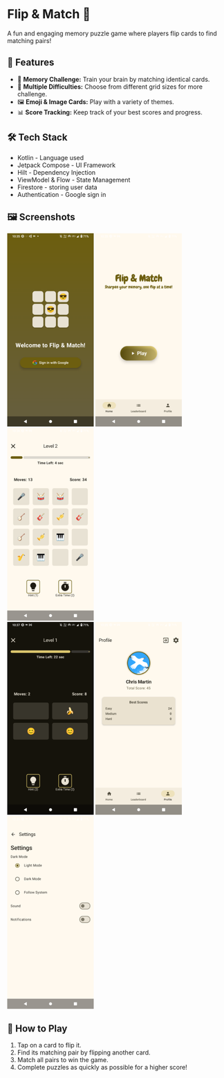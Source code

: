 # Flip & Match 🎴  

A fun and engaging memory puzzle game where players flip cards to find matching pairs!  

## 📌 Features  
- 🧠 **Memory Challenge:** Train your brain by matching identical cards.   
- 🔢 **Multiple Difficulties:** Choose from different grid sizes for more challenge.  
- 🖼️ **Emoji & Image Cards:** Play with a variety of themes.  
- 📊 **Score Tracking:** Keep track of your best scores and progress.

## 🛠️ Tech Stack
- Kotlin - Language used
- Jetpack Compose - UI Framework
- Hilt - Dependency Injection
- ViewModel & Flow - State Management
- Firestore - storing user data
- Authentication - Google sign in


## 🖼️ Screenshots  
<img src="screenshots/login.png" width="200">  <img src="screenshots/home.png" width="200">  <img src="screenshots/game.png" width="200">  
<img src="screenshots/game_dark.png" width="200">  <img src="screenshots/profile.png" width="200">  <img src="screenshots/settings.png" width="200">  

## 🚀 How to Play  
1. Tap on a card to flip it.  
2. Find its matching pair by flipping another card.  
3. Match all pairs to win the game.  
4. Complete puzzles as quickly as possible for a higher score!  

